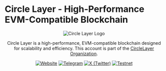 # Circle Layer - High-Performance EVM-Compatible Blockchain

<div align="center">

![Circle Layer Logo](https://avatars.githubusercontent.com/u/161989462?s=200&v=4)

Circle Layer is a high-performance, EVM-compatible blockchain designed for scalability and efficiency. This account is part of the [CircleLayer Organization](https://github.com/CircleLayer).

[![Website](https://img.shields.io/badge/Website-docs.circlelayer.com-blue?style=for-the-badge)](https://docs.circlelayer.com)
[![Telegram](https://img.shields.io/badge/Telegram-@circlelayer-26A5E4?style=for-the-badge&logo=telegram)](https://t.me/circlelayer)
[![X (Twitter)](https://img.shields.io/badge/X-@circlelayer-000000?style=for-the-badge&logo=x)](https://x.com/circlelayer)
[![Testnet](https://img.shields.io/badge/Testnet-Live-brightgreen?style=for-the-badge)](https://explorer-testnet.circlelayer.com)

</div> 